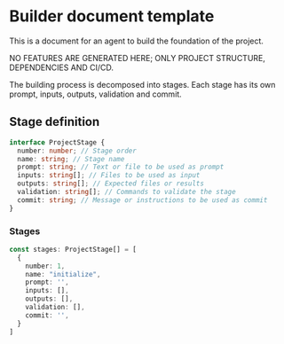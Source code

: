 # Builder document template

This is a document for an agent to build the foundation of the project.

NO FEATURES ARE GENERATED HERE; ONLY PROJECT STRUCTURE, DEPENDENCIES AND CI/CD.

The building process is decomposed into stages. Each stage has its own prompt, inputs, outputs, validation and commit.

## Stage definition

```typescript
interface ProjectStage {
  number: number; // Stage order
  name: string; // Stage name
  prompt: string; // Text or file to be used as prompt
  inputs: string[]; // Files to be used as input
  outputs: string[]; // Expected files or results
  validation: string[]; // Commands to validate the stage
  commit: string; // Message or instructions to be used as commit
}
```

### Stages

```typescript
const stages: ProjectStage[] = [
  {
    number: 1,
    name: "initialize",
    prompt: '',
    inputs: [],
    outputs: [],
    validation: [],
    commit: '',
  }
]
```


